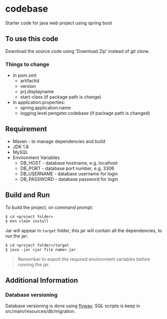 # codebase
Starter code for java web project using spring boot

## To use this code
Download the source code using 'Download Zip' instead of git clone.
### Things to change
- In pom.xml:
    - artifactId
    - version
    - prj.displayname
    - start-class (if package path is change)
- In application.properties:
    - spring.application.name
    - logging.level.pengster.codebase (if package path is changed) 

## Requirement
- Maven - to manage dependencies and build
- JDK 1.8
- MySQL
- Environment Variables
    - DB_HOST - database hostname, e.g. localhost
    - DB_PORT - database port number, e.g. 3306
    - DB_USERNAME - database username for login
    - DB_PASSWORD - database password for login
  
 ## Build and Run
To build the project, on command prompt:
 ```shell script
$ cd <project folder>
$ mvn clean install
```
Jar will appear in `target` folder, this jar will contain all the dependencies, to run the jar:
```shell script
$ cd <project folder>/target
$ java -jar <jar file name>.jar 
```
> Remember to export the required environment variables before running the jar.

## Additional Information
### Database versioning
Database versioning is done using [flyway](https://flywaydb.org/).
SQL scripts is keep in src/main/resources/db/migration.  
